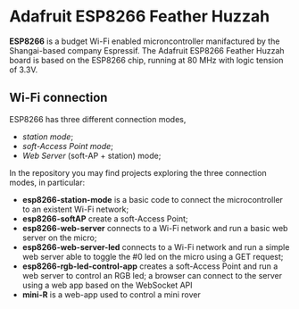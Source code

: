 # Adafruit ESP8266 Feather Huzzah
**ESP8266** is a budget Wi-Fi enabled microncontroller manifactured by the Shangai-based company Espressif.
The Adafruit ESP8266 Feather Huzzah board is based on the ESP8266 chip, running at 80 MHz with logic tension of 3.3V.

## Wi-Fi connection
ESP8266 has three different connection modes, 
- _station mode_;
- _soft-Access Point mode_;
- _Web Server_ (soft-AP + station) mode;

In the repository you may find projects exploring the three connection modes, in particular:
- **esp8266-station-mode** is a basic code to connect the microcontroller to an existent Wi-Fi network;
- **esp8266-softAP** create a soft-Access Point;
- **esp8266-web-server** connects to a Wi-Fi network and run a basic web server on the micro;
- **esp8266-web-server-led** connects to a Wi-Fi network and run a simple web server able to toggle the #0 led on the micro using a GET request;
- **esp8266-rgb-led-control-app** creates a soft-Access Point and run a web server to control an RGB led; a browser can connect to the server using a web app based on the WebSocket API
- **mini-R** is a web-app used to control a mini rover
